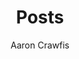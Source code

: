 ---
title: "Posts"
author: "Aaron Crawfis"
aliases:
  - "posts"
  - "articles"
  - "blog"
  - "showcase"
  - "docs"
tags:
  - "index"
---